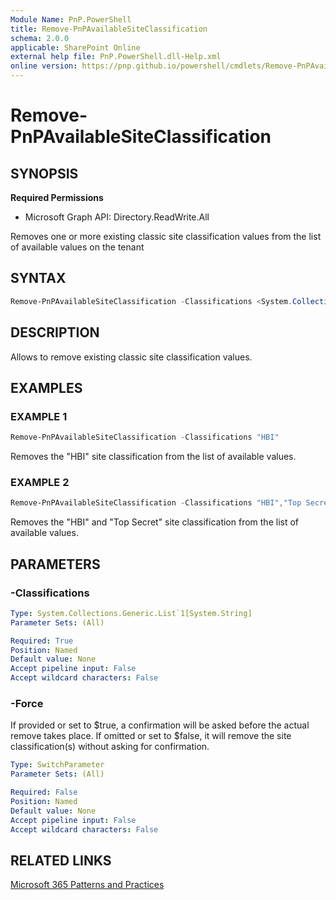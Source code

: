 ```yaml
---
Module Name: PnP.PowerShell
title: Remove-PnPAvailableSiteClassification
schema: 2.0.0
applicable: SharePoint Online
external help file: PnP.PowerShell.dll-Help.xml
online version: https://pnp.github.io/powershell/cmdlets/Remove-PnPAvailableSiteClassification.html
---
```

 
# Remove-PnPAvailableSiteClassification

## SYNOPSIS

**Required Permissions**

  * Microsoft Graph API: Directory.ReadWrite.All

Removes one or more existing classic site classification values from the list of available values on the tenant

## SYNTAX

```powershell
Remove-PnPAvailableSiteClassification -Classifications <System.Collections.Generic.List`1[System.String]> 
```

## DESCRIPTION

Allows to remove existing classic site classification values.

## EXAMPLES

### EXAMPLE 1
```powershell
Remove-PnPAvailableSiteClassification -Classifications "HBI"
```

Removes the "HBI" site classification from the list of available values.

### EXAMPLE 2
```powershell
Remove-PnPAvailableSiteClassification -Classifications "HBI","Top Secret"
```

Removes the "HBI" and "Top Secret" site classification from the list of available values.

## PARAMETERS

### -Classifications

```yaml
Type: System.Collections.Generic.List`1[System.String]
Parameter Sets: (All)

Required: True
Position: Named
Default value: None
Accept pipeline input: False
Accept wildcard characters: False
```

### -Force
If provided or set to $true, a confirmation will be asked before the actual remove takes place. If omitted or set to $false, it will remove the site classification(s) without asking for confirmation.

```yaml
Type: SwitchParameter
Parameter Sets: (All)

Required: False
Position: Named
Default value: None
Accept pipeline input: False
Accept wildcard characters: False
```

## RELATED LINKS

[Microsoft 365 Patterns and Practices](https://aka.ms/m365pnp)